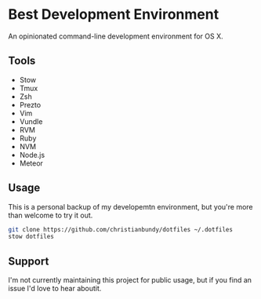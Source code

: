 # Best Development Environment


An opinionated command-line development environment for OS X.

## Tools

* Stow
* Tmux
* Zsh
* Prezto
* Vim
* Vundle
* RVM
* Ruby
* NVM
* Node.js
* Meteor

## Usage

This is a personal backup of my developemtn environment, but you're more than welcome to try it out.

```sh
git clone https://github.com/christianbundy/dotfiles ~/.dotfiles
stow dotfiles
```

## Support

I'm not currently maintaining this project for public usage, but if you find an issue I'd love to hear aboutit.
